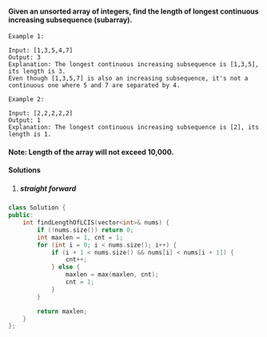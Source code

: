 #### Given an unsorted array of integers, find the length of longest continuous increasing subsequence (subarray).

```
Example 1:

Input: [1,3,5,4,7]
Output: 3
Explanation: The longest continuous increasing subsequence is [1,3,5], its length is 3. 
Even though [1,3,5,7] is also an increasing subsequence, it's not a continuous one where 5 and 7 are separated by 4. 

Example 2:

Input: [2,2,2,2,2]
Output: 1
Explanation: The longest continuous increasing subsequence is [2], its length is 1. 
```

#### Note: Length of the array will not exceed 10,000. 

#### Solutions

1. ##### straight forward

```c++
class Solution {
public:
    int findLengthOfLCIS(vector<int>& nums) {
        if (!nums.size()) return 0;
        int maxlen = 1, cnt = 1;
        for (int i = 0; i < nums.size(); i++) {
            if (i + 1 < nums.size() && nums[i] < nums[i + 1]) {
                cnt++;
            } else {
                maxlen = max(maxlen, cnt);
                cnt = 1;
            }
        }

        return maxlen;
    }
};
```